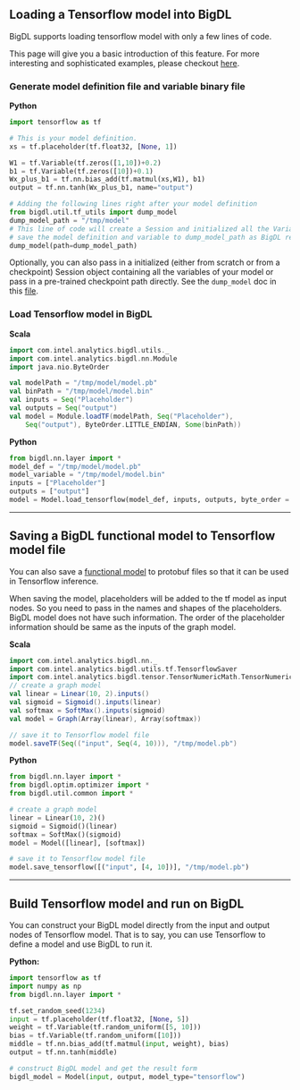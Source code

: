 ## **Loading a Tensorflow model into BigDL**

BigDL supports loading tensorflow model with only a few lines of code.

This page will give you a basic introduction of this feature. For more
interesting and sophisticated examples, please checkout [here](https://github.com/intel-analytics/BigDL/tree/master/spark/dl/src/main/scala/com/intel/analytics/bigdl/example/tensorflow).

### Generate model definition file and variable binary file

**Python**
```python
import tensorflow as tf

# This is your model definition.
xs = tf.placeholder(tf.float32, [None, 1])

W1 = tf.Variable(tf.zeros([1,10])+0.2)
b1 = tf.Variable(tf.zeros([10])+0.1)
Wx_plus_b1 = tf.nn.bias_add(tf.matmul(xs,W1), b1)
output = tf.nn.tanh(Wx_plus_b1, name="output")

# Adding the following lines right after your model definition 
from bigdl.util.tf_utils import dump_model
dump_model_path = "/tmp/model"
# This line of code will create a Session and initialized all the Variable and
# save the model definition and variable to dump_model_path as BigDL readable format.
dump_model(path=dump_model_path)
```

Optionally, you can also pass in a initialized (either from scratch or from a checkpoint) Session object containing
all the variables of your model or pass in a pre-trained checkpoint path directly. See the `dump_model` doc in this
[file](https://github.com/intel-analytics/BigDL/blob/master/pyspark/bigdl/util/tf_utils.py).

### Load Tensorflow model in BigDL

**Scala**
```scala
import com.intel.analytics.bigdl.utils._
import com.intel.analytics.bigdl.nn.Module
import java.nio.ByteOrder

val modelPath = "/tmp/model/model.pb"
val binPath = "/tmp/model/model.bin"
val inputs = Seq("Placeholder")
val outputs = Seq("output")
val model = Module.loadTF(modelPath, Seq("Placeholder"),
    Seq("output"), ByteOrder.LITTLE_ENDIAN, Some(binPath))
```

**Python**
```python
from bigdl.nn.layer import *
model_def = "/tmp/model/model.pb"
model_variable = "/tmp/model/model.bin"
inputs = ["Placeholder"]
outputs = ["output"]
model = Model.load_tensorflow(model_def, inputs, outputs, byte_order = "little_endian", bigdl_type="float", bin_file=model_variable)
```
---

## **Saving a BigDL functional model to Tensorflow model file**

You can also save a [functional model](./Model/Functional.md) to protobuf files so that it can be used in Tensorflow inference.

When saving the model, placeholders will be added to the tf model as input nodes. So
you need to pass in the names and shapes of the placeholders. BigDL model does not have
such information. The order of the placeholder information should be same as the inputs
of the graph model.

**Scala**
```scala
import com.intel.analytics.bigdl.nn._
import com.intel.analytics.bigdl.utils.tf.TensorflowSaver
import com.intel.analytics.bigdl.tensor.TensorNumericMath.TensorNumeric.NumericFloat
// create a graph model
val linear = Linear(10, 2).inputs()
val sigmoid = Sigmoid().inputs(linear)
val softmax = SoftMax().inputs(sigmoid)
val model = Graph(Array(linear), Array(softmax))

// save it to Tensorflow model file
model.saveTF(Seq(("input", Seq(4, 10))), "/tmp/model.pb")
```

**Python**
```python
from bigdl.nn.layer import *
from bigdl.optim.optimizer import *
from bigdl.util.common import *

# create a graph model
linear = Linear(10, 2)()
sigmoid = Sigmoid()(linear)
softmax = SoftMax()(sigmoid)
model = Model([linear], [softmax])

# save it to Tensorflow model file
model.save_tensorflow([("input", [4, 10])], "/tmp/model.pb")
```

---
## **Build Tensorflow model and run on BigDL**

You can construct your BigDL model directly from the input and output nodes of
Tensorflow model. That is to say, you can use Tensorflow to define
a model and use BigDL to run it.

**Python:**
```python
import tensorflow as tf
import numpy as np
from bigdl.nn.layer import *

tf.set_random_seed(1234)
input = tf.placeholder(tf.float32, [None, 5])
weight = tf.Variable(tf.random_uniform([5, 10]))
bias = tf.Variable(tf.random_uniform([10]))
middle = tf.nn.bias_add(tf.matmul(input, weight), bias)
output = tf.nn.tanh(middle)

# construct BigDL model and get the result form 
bigdl_model = Model(input, output, model_type="tensorflow")
```

